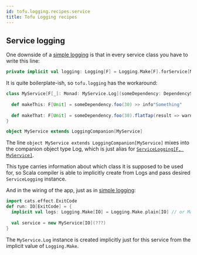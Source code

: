 ```yaml
---
id: tofu.logging.recipes.service
title: Tofu Logging recipes
---
```



## Service logging
One downside of a [simple logging](simple.md) is that in every service class you have to write this line:
```scala
private implicit val logging: Logging[F] = Logging.Make[F].forService[MyService[F]]
```
It is quite boilerplate-ish, so `tofu.logging` has the workaround:

```scala
class MyService[F[_]: Monad: MyService.Log](someDependency: DependencyService){
  
  def makeThis: F[Unit] = someDependency.foo(30) >> info"Something"
  
  def makeThat: F[Unit] = someDependency.foo(30).flatTap(result => warn"Some another thing $result")
}

object MyService extends LoggingCompanion[MyService]
```

The line `object MyService extends LoggingCompanion[MyService]` mixes into the companion object type Log, 
which is just alias for [`ServiceLogging[F, MyService]`](../main-entities.md#logging).

This type carries information about which class it is supposed to be used for, 
so Scala compiler is able to implicitly create from Logs and pass desired `ServiceLogging` instance.

And in the wiring of the app, just as in [simple logging](simple.md):

```scala
import cats.effect.ExitCode
def run: IO[ExitCode] = {
  implicit val logs: Logging.Make[IO] = Logging.Make.plain[IO] // or Make.contextual[IO, C]
  
  val service = new MyService[IO](???)
}
```
The `MyService.Log` instance is created implicitly just for this service from the implicit value of `Logging.Make`.
